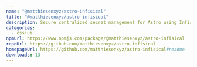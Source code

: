 ```yaml
---
name: "@matthiesenxyz/astro-infisical"
title: "@matthiesenxyz/astro-infisical"
description: Secure centralized secret management for Astro using Infisical
categories:
  - css+ui
npmUrl: https://www.npmjs.com/package/@matthiesenxyz/astro-infisical
repoUrl: https://github.com/matthiesenxyz/astro-infisical
homepageUrl: https://github.com/matthiesenxyz/astro-infisical#readme
downloads: 13
---
```

